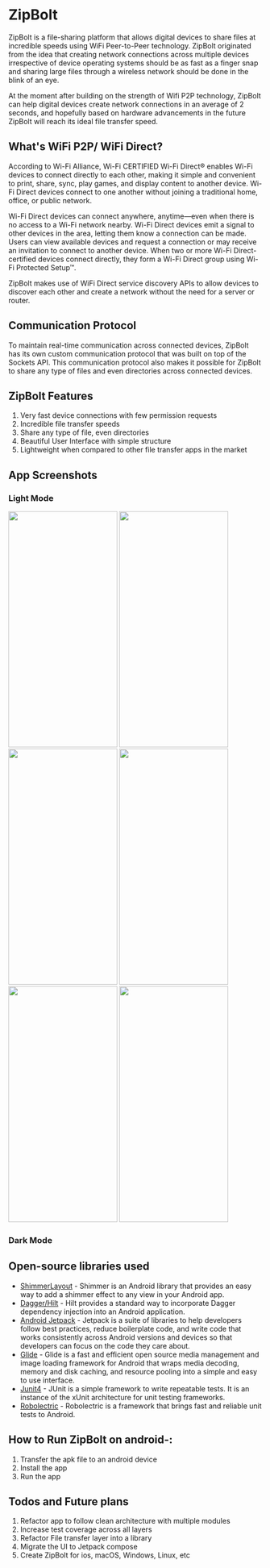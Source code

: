 # ZipBolt
ZipBolt is a file-sharing platform that allows digital devices to share files at incredible speeds using WiFi Peer-to-Peer technology. ZipBolt originated from the idea that creating network connections across multiple devices irrespective of device operating systems should be as fast as a finger snap and sharing large files through a wireless network should be done in the blink of an eye. 

At the moment after building on the strength of Wifi P2P technology, ZipBolt can help digital devices create network connections in an average of 2 seconds, and hopefully based on hardware advancements in the future ZipBolt will reach its ideal file transfer speed. 

## What's WiFi P2P/ WiFi Direct?
According to Wi-Fi Alliance, Wi-Fi CERTIFIED Wi-Fi Direct® enables Wi-Fi devices to connect directly to each other, making it simple and convenient to print, share, sync, play games, and display content to another device. Wi-Fi Direct devices connect to one another without joining a traditional home, office, or public network.

Wi-Fi Direct devices can connect anywhere, anytime—even when there is no access to a Wi-Fi network nearby. Wi-Fi Direct devices emit a signal to other devices in the area, letting them know a connection can be made. Users can view available devices and request a connection or may receive an invitation to connect to another device. When two or more Wi-Fi Direct-certified devices connect directly, they form a Wi-Fi Direct group using Wi-Fi Protected Setup™.

ZipBolt makes use of WiFi Direct service discovery APIs to allow devices to discover each other and create a network without the need for a server or router.

## Communication Protocol 
To maintain real-time communication across connected devices, ZipBolt has its own custom communication protocol that was built on top of the Sockets API. This communication protocol also makes it possible for ZipBolt to share any type of files and even directories across connected devices. 

## ZipBolt Features 
1. Very fast device connections with few permission requests 
2. Incredible file transfer speeds 
3. Share any type of file, even directories 
4. Beautiful User Interface with simple structure
5. Lightweight when compared to other file transfer apps in the market 

## App Screenshots 
### Light Mode 
<img src="https://user-images.githubusercontent.com/43956851/133894965-0e083cfe-df3c-4ecd-ac45-d5d6e407be80.jpg" width="216" height="468"> <img src="https://user-images.githubusercontent.com/43956851/133894941-1157f5a0-8930-41df-9297-fd9923463a69.jpg" width="216" height="468">  <img src="https://user-images.githubusercontent.com/43956851/133894669-f75d001b-1773-488c-b431-a0702f82b627.jpg" width="216" height="468">  <img src="https://user-images.githubusercontent.com/43956851/133894779-f623912d-6a1d-4359-99c1-059d7a128a4e.jpg" width="216" height="468">  <img src="https://user-images.githubusercontent.com/43956851/133894847-0b0972dd-cac7-46ad-8ad1-6dd4dc320329.jpg" width="216" height="468">  <img src="https://user-images.githubusercontent.com/43956851/133894952-0a2ef9c5-138b-4e2c-86ab-834808c58490.jpg" width="216" height="468">

### Dark Mode 

## Open-source libraries used 
 - [ShimmerLayout](https://github.com/facebook/shimmer-android) - Shimmer is an Android library that provides an easy way to add a shimmer effect to any view in your Android app.
 - [Dagger/Hilt](https://dagger.dev/hilt/) - Hilt provides a standard way to incorporate Dagger dependency injection into an Android application.
 - [Android Jetpack](https://developer.android.com/jetpack) - Jetpack is a suite of libraries to help developers follow best practices, reduce boilerplate code, and write code that works consistently across Android versions and devices so that developers can focus on the code they care about.
 - [Glide](https://github.com/bumptech/glide) - Glide is a fast and efficient open source media management and image loading framework for Android that wraps media decoding, memory and disk caching, and resource pooling into a simple and easy to use interface.
 - [Junit4](https://junit.org/junit4/) - JUnit is a simple framework to write repeatable tests. It is an instance of the xUnit architecture for unit testing frameworks.
 - [Robolectric](http://robolectric.org) - Robolectric is a framework that brings fast and reliable unit tests to Android. 

## How to Run ZipBolt on android-: 
1. Transfer the apk file to an android device 
2. Install the app 
3. Run the app 

## Todos and Future plans 
1. Refactor app to follow clean architecture with multiple modules 
2. Increase test coverage across all layers 
3. Refactor File transfer layer into a library 
4. Migrate the UI to Jetpack compose
5. Create ZipBolt for ios, macOS, Windows, Linux, etc 

